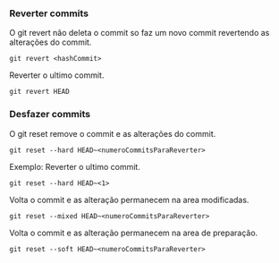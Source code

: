 ### Reverter commits
O git revert não deleta o commit so faz um novo commit revertendo as alterações do commit.
```
git revert <hashCommit>
```
Reverter o ultimo commit.
```
git revert HEAD
```

### Desfazer commits
O git reset remove o commit e as alterações do commit.
```
git reset --hard HEAD~<numeroCommitsParaReverter>
```
Exemplo: Reverter o ultimo commit. 
```
git reset --hard HEAD~<1>
```
Volta o commit e as alteração permanecem na area modificadas.
```
git reset --mixed HEAD~<numeroCommitsParaReverter>
```
Volta o commit e as alteração permanecem na area de preparação.
```
git reset --soft HEAD~<numeroCommitsParaReverter>
```